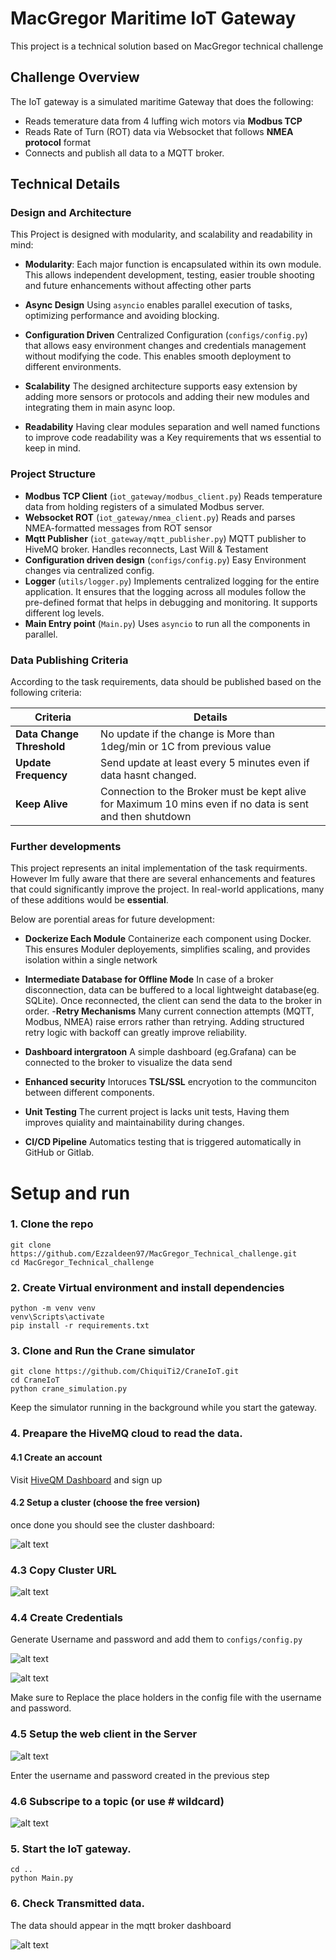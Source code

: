 # MacGregor Maritime IoT Gateway

This project is a technical solution based on MacGregor technical challenge

## Challenge Overview
The IoT gateway is a simulated maritime Gateway that does the following:
- Reads temerature data from 4 luffing wich motors via **Modbus TCP**
- Reads Rate of Turn (ROT) data via Websocket that follows **NMEA protocol** format
- Connects and publish all data to a MQTT broker.


## Technical Details
### Design and Architecture
This Project is designed with modularity, and scalability and readability in mind:
- **Modularity**:
Each major function is encapsulated within its own module. This allows independent development, testing, easier trouble shooting and future enhancements without affecting other parts

- **Async Design**
Using `asyncio` enables parallel execution of tasks, optimizing performance and avoiding blocking.
- **Configuration Driven**
Centralized Configuration (`configs/config.py`) that allows easy environment changes and credentials management without modifying  the code. This enables smooth deployment to different environments.
- **Scalability**
The designed architecture supports easy extension by adding more sensors or protocols and adding their new modules and integrating them in main async loop.
- **Readability**
Having clear modules separation and well named functions to improve code readability was a Key requirements that ws essential to keep in mind.
### Project Structure
- **Modbus TCP Client** (`iot_gateway/modbus_client.py`)
Reads temperature data from holding registers of a simulated Modbus server.
- **Websocket ROT**  (`iot_gateway/nmea_client.py`)
Reads and parses NMEA-formatted messages from ROT sensor
- **Mqtt Publisher** (`iot_gateway/mqtt_publisher.py`) MQTT publisher to HiveMQ broker. Handles reconnects, Last Will & Testament
- **Configuration driven design** (`configs/config.py`)
Easy Environment changes via centralized config.
- **Logger** (`utils/logger.py`)
Implements centralized logging for the entire application.
It ensures that the logging across all modules follow the pre-defined format that helps in debugging and monitoring.
It supports different log levels.
- **Main Entry point**  (`Main.py`)
Uses `asyncio` to run all the components in parallel.

### Data Publishing Criteria
According to the task requirements, data should be published based on the following criteria:


| Criteria    | Details |
| -------- | ------- |
| **Data Change Threshold**	  | No update if the change is More than 1deg/min or 1C from previous value     |
| **Update Frequency** | Send update at least every 5 minutes even if data hasnt changed.     |
| **Keep Alive** | Connection to the Broker must be kept alive for Maximum 10 mins even if no data is sent and then shutdown   |
### Further developments
This project represents an inital implementation of the task requirments. However Im fully aware that there are several enhancements and features that could significantly improve the project. In real-world applications, many of these additions would be **essential**.

Below are  porential areas for future development:
- **Dockerize Each Module**
Containerize each component using Docker. This ensures Moduler deployements, simplifies scaling, and provides isolation within a single network
- **Intermediate Database for Offline Mode** In case of a broker disconnection, data can be buffered to a local lightweight database(eg. SQLite).
Once reconnected, the client can send the data to the broker in order.
-**Retry Mechanisms**
Many current connection attempts (MQTT, Modbus, NMEA) raise errors rather than retrying. Adding structured retry logic with backoff can greatly improve reliability.
- **Dashboard intergratoon**
A simple dashboard (eg.Grafana) can be connected to the broker to visualize the data send 
- **Enhanced security** 
Intoruces **TSL/SSL** encryotion to the communciton between different components.

- **Unit Testing**
The current project is lacks unit tests, Having them improves quiality and maintainability during changes.
- **CI/CD Pipeline**
Automatics testing that is triggered automatically in GitHub or Gitlab.



# Setup and run
### 1. Clone the repo 
```
git clone https://github.com/Ezzaldeen97/MacGregor_Technical_challenge.git
cd MacGregor_Technical_challenge
```

### 2. Create Virtual environment and install dependencies
```
python -m venv venv
venv\Scripts\activate
pip install -r requirements.txt
```

### 3. Clone and Run the Crane simulator

```
git clone https://github.com/ChiquiTi2/CraneIoT.git
cd CraneIoT
python crane_simulation.py
```
Keep the simulator running in the background while you start the gateway.


### 4. Preapare the HiveMQ cloud to read the data.
#### 4.1 Create an account
Visit [HiveQM Dashboard](https://www.mqtt-dashboard.com/) and sign up
#### 4.2 Setup a cluster (choose the free version)
once done you should see the cluster dashboard: 

![alt text](utils/pics/image.png)

### 4.3 Copy Cluster URL 
![alt text](utils/pics/image-1.png)

### 4.4 Create Credentials 
Generate Username and password and add them to ```configs/config.py```

![alt text](utils/pics/image-2.png)

![alt text](utils/pics/image-3.png)

Make sure to Replace the place holders in the config file with the username and password.
### 4.5 Setup the web client in the Server
![alt text](utils/pics/image-4.png)

Enter the username and password created in the previous step

### 4.6 Subscripe to a topic (or use # wildcard)
![alt text](utils/pics/image-5.png)


### 5. Start the IoT gateway.
```
cd ..
python Main.py
```


### 6. Check Transmitted data.

The data should appear in the mqtt broker dashboard

![alt text](utils/pics/image-6.png)

